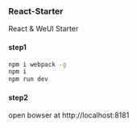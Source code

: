 ### React-Starter

React & WeUI Starter

#### step1
```bash
npm i webpack -g
npm i
npm run dev
```
#### step2
open bowser at http://localhost:8181  
